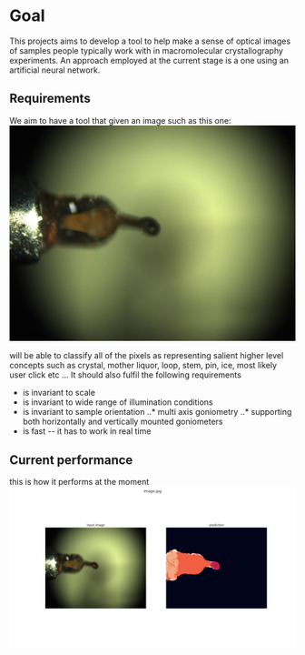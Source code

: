 # Goal
This projects aims to develop a tool to help make a sense of optical images of samples people typically work with in macromolecular crystallography experiments. An approach employed at the current stage is a one using an artificial neural network.

## Requirements
We aim to have a tool that given an image such as this one:
![Example input](https://github.com/MartinSavko/murko/blob/main/image.jpg)

will be able to classify all of the pixels as representing salient higher level concepts such as crystal, mother liquor, loop, stem, pin, ice, most likely user click etc ... It should also fulfil the following requirements

* is invariant to scale
* is invariant to wide range of illumination conditions
* is invariant to sample orientation 
..* multi axis goniometry
..* supporting both horizontally and vertically mounted goniometers
* is fast -- it has to work in real time

## Current performance
this is how it performs at the moment
![Result](https://github.com/MartinSavko/murko/blob/main/image_default_model_img_size_256x320_comparison.png)
